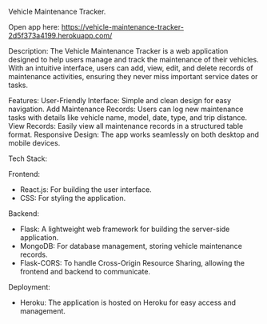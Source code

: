 Vehicle Maintenance Tracker.

Open app here: https://vehicle-maintenance-tracker-2d5f373a4199.herokuapp.com/

Description: 
The Vehicle Maintenance Tracker is a web application designed to help users manage and track the maintenance of their vehicles. With an intuitive interface, users can add, view, edit, and delete records of maintenance activities, ensuring they never miss important service dates or tasks.

Features: 
User-Friendly Interface: Simple and clean design for easy navigation.
Add Maintenance Records: Users can log new maintenance tasks with details like vehicle name, model, date, type, and trip distance.
View Records: Easily view all maintenance records in a structured table format.
Responsive Design: The app works seamlessly on both desktop and mobile devices.

Tech Stack:

Frontend:
* React.js: For building the user interface.
* CSS: For styling the application.

Backend:
* Flask: A lightweight web framework for building the server-side application.
* MongoDB: For database management, storing vehicle maintenance records.
* Flask-CORS: To handle Cross-Origin Resource Sharing, allowing the frontend and backend to communicate.

Deployment:
* Heroku: The application is hosted on Heroku for easy access and management.
